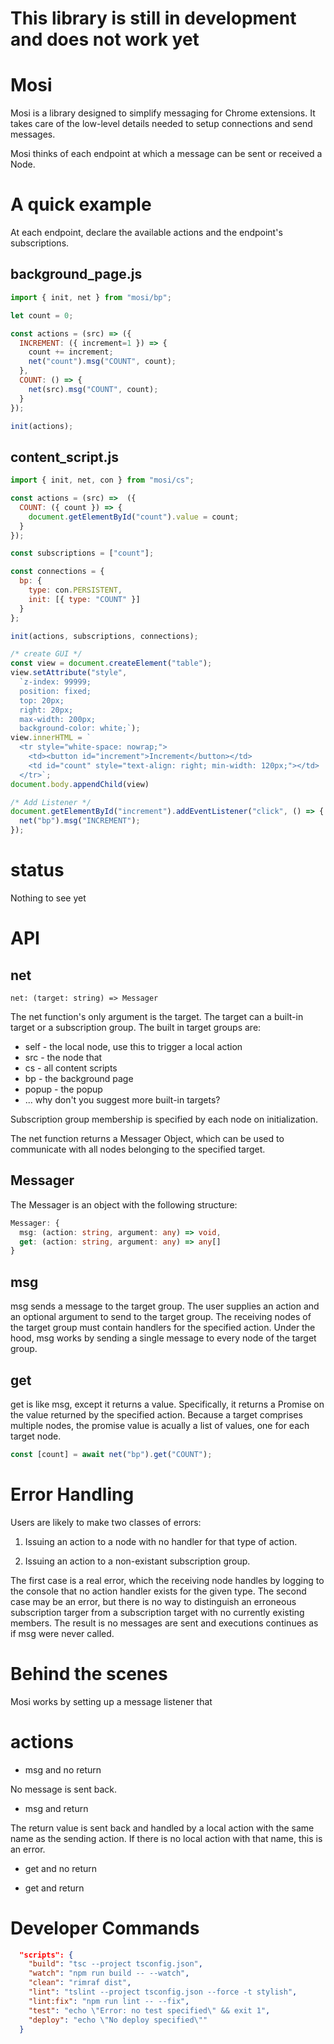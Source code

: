 # This library is still in development and does not work yet

# Mosi

Mosi is a library designed to simplify messaging for Chrome extensions. It takes care of the low-level details needed to setup connections and send messages.

Mosi thinks of each endpoint at which a message can be sent or received a Node.

# A quick example

At each endpoint, declare the available actions and the endpoint's subscriptions.

## background_page.js

```javascript
import { init, net } from "mosi/bp";

let count = 0;

const actions = (src) => ({
  INCREMENT: ({ increment=1 }) => {
    count += increment;
    net("count").msg("COUNT", count);
  },
  COUNT: () => {
    net(src).msg("COUNT", count);
  }
});

init(actions);
```

## content_script.js

```javascript
import { init, net, con } from "mosi/cs";

const actions = (src) =>  ({
  COUNT: ({ count }) => {
    document.getElementById("count").value = count;
  }
});

const subscriptions = ["count"];

const connections = {
  bp: {
    type: con.PERSISTENT,
    init: [{ type: "COUNT" }]
  }
};

init(actions, subscriptions, connections);

/* create GUI */
const view = document.createElement("table");
view.setAttribute("style",
  `z-index: 99999;
  position: fixed;
  top: 20px;
  right: 20px;
  max-width: 200px;
  background-color: white;`);
view.innerHTML = `
  <tr style="white-space: nowrap;">
    <td><button id="increment">Increment</button></td>
    <td id="count" style="text-align: right; min-width: 120px;"></td>
  </tr>`;
document.body.appendChild(view)

/* Add Listener */
document.getElementById("increment").addEventListener("click", () => {
  net("bp").msg("INCREMENT");
});
```

# status

Nothing to see yet

# API

## net
`net: (target: string) => Messager`

The net function's only argument is the target. The target can a built-in target or a subscription group. The built in target groups are:

* self - the local node, use this to trigger a local action
* src - the node that
* cs - all content scripts
* bp - the background page
* popup - the popup
* ... why don't you suggest more built-in targets?

Subscription group membership is specified by each node on initialization.

The net function returns a Messager Object, which can be used to communicate with all nodes belonging to the specified target.

## Messager

The Messager is an object with the following structure:

```typescript
Messager: {
  msg: (action: string, argument: any) => void,
  get: (action: string, argument: any) => any[]
}
```

## msg

msg sends a message to the target group. The user supplies an action and an optional argument to send to the target group. The receiving nodes of the target group must contain handlers for the specified action. Under the hood, msg works by sending a single message to every node of the target group.

## get

get is like msg, except it returns a value. Specifically, it returns a Promise on the value returned by the specified action. Because a target comprises multiple nodes, the promise value is acually a list of values, one for each target node.

```javascript
const [count] = await net("bp").get("COUNT");
```

# Error Handling

Users are likely to make two classes of errors:
1. Issuing an action to a node with no handler for that type of action.


2. Issuing an action to a non-existant subscription group.

The first case is a real error, which the receiving node handles by logging to the console that no action handler exists for the given type. The second case may be an error, but there is no way to distinguish an erroneous subscription targer from a subscription target with no currently existing members. The result is no messages are sent and executions continues as if msg were never called.

# Behind the scenes

Mosi works by setting up a message listener that 

# actions

* msg and no return

No message is sent back.

* msg and return

The return value is sent back and handled by a local action with the same name as the sending action. If there is no local action with that name, this is an error.

* get and no return



* get and return



# Developer Commands

```json
  "scripts": {
    "build": "tsc --project tsconfig.json",
    "watch": "npm run build -- --watch",
    "clean": "rimraf dist",
    "lint": "tslint --project tsconfig.json --force -t stylish",
    "lint:fix": "npm run lint -- --fix",
    "test": "echo \"Error: no test specified\" && exit 1",
    "deploy": "echo \"No deploy specified\""
  }
```
